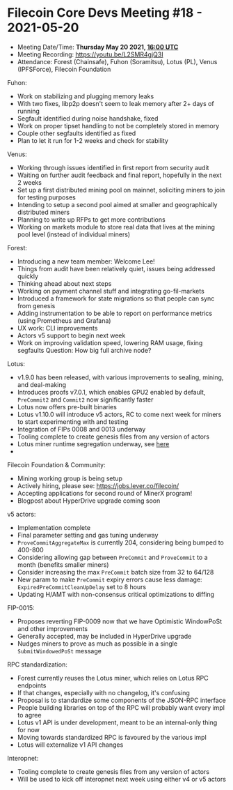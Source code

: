 # Filecoin Core Devs Meeting #18 - 2021-05-20

- Meeting Date/Time: **Thursday May 20 2021, [16:00 UTC](https://savvytime.com/converter/utc-to-germany-berlin-united-kingdom-london-ny-new-york-city-ca-san-francisco-china-shanghai-japan-tokyo-australia-sydney/16-00)**
- Meeting Recording: https://youtu.be/L2SMR4gjQ3I
- Attendance: Forest (Chainsafe), Fuhon (Soramitsu), Lotus (PL),  Venus (IPFSForce), Filecoin Foundation

Fuhon:

- Work on stabilizing and plugging memory leaks
- With two fixes, libp2p doesn't seem to leak memory after 2+ days of running
- Segfault identified during noise handshake, fixed
- Work on proper tipset handling to not be completely stored in memory
- Couple other segfaults identified as fixed
- Plan to let it run for 1-2 weeks and check for stability

Venus:

- Working through issues identified in first report from security audit
- Waiting on further audit feedback and final report, hopefully in the next 2 weeks
- Set up a first distributed mining pool on mainnet, soliciting miners to join for testing purposes
- Intending to setup a second pool aimed at smaller and geographically distributed miners
- Planning to write up RFPs to get more contributions
- Working on markets module to store real data that lives at the mining pool level (instead of individual miners)

Forest:

- Introducing a new team member: Welcome Lee!
- Things from audit have been relatively quiet, issues being addressed quickly
- Thinking ahead about next steps
- Working on payment channel stuff and integrating go-fil-markets
- Introduced a framework for state migrations so that people can sync from genesis
- Adding instrumentation to be able to report on performance metrics (using Prometheus and Grafana)
- UX work: CLI improvements
- Actors v5 support to begin next week
- Work on improving validation speed, lowering RAM usage, fixing segfaults
Question: How big full archive node?

Lotus:

- v1.9.0 has been released, with various improvements to sealing, mining, and deal-making
- Introduces proofs v7.0.1, which enables GPU2 enabled by default, `PreCommit2` and `Commit2` now significantly faster
- Lotus now offers pre-built binaries
- Lotus v1.10.0 will introduce v5 actors, RC to come next week for miners to start experimenting with and testing
- Integration of FIPs 0008 and 0013 underway
- Tooling complete to create genesis files from any version of actors
- Lotus miner runtime segregation underway, see [here](https://github.com/protocol/web3-dev-team/blob/raulk/lotus-miner-runtime-segregation/proposals/lotus-miner-runtime-segregation.md)
- 

Filecoin Foundation & Community:

- Mining working group is being setup
- Actively hiring, please see: https://jobs.lever.co/filecoin/
- Accepting applications for second round of MinerX program!
- Blogpost about HyperDrive upgrade coming soon

v5 actors:

- Implementation complete
- Final parameter setting and gas tuning underway
- `ProveCommitAggregateMax` is currently 204, considering being bumped to 400-800
- Considering allowing gap between `PreCommit` and `ProveCommit` to a month (benefits smaller miners)
- Consider increasing the max `PreCommit` batch size from 32 to 64/128
- New param to make `PreCommit` expiry errors cause less damage: `ExpiredPreCommitCleanUpDelay` set to 8 hours
- Updating H/AMT with non-consensus critical optimizations to diffing

FIP-0015:

- Proposes reverting FIP-0009 now that we have Optimistic WindowPoSt and other improvements
- Generally accepted, may be included in HyperDrive upgrade
- Nudges miners to prove as much as possible in a single `SubmitWindowedPoSt` message

RPC standardization:

- Forest currently reuses the Lotus miner, which relies on Lotus RPC endpoints
- If that changes, especially with no changelog, it's confusing
- Proposal is to standardize some components of the JSON-RPC interface
- People building libraries on top of the RPC will probably want every impl to agree
- Lotus v1 API is under development, meant to be an internal-only thing for now
- Moving towards standardized RPC is favoured by the various impl
- Lotus will externalize v1 API changes

Interopnet:

- Tooling complete to create genesis files from any version of actors
- Will be used to kick off interopnet next week using either v4 or v5 actors